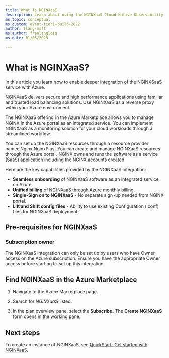 ```yaml
---
title: What is NGINXaaS
description: Learn about using the NGINXaaS Cloud-Native Observability Platform in the Azure Marketplace.
ms.topic: conceptual
ms.custom: event-tier1-build-2022
author: flang-msft
ms.author: franlanglois
ms.date: 01/05/2023

---
```


# What is NGINXaaS?

In this article you learn how to enable deeper integration of the NGINXSaaS service with Azure.

NGINXaaS delivers secure and high performance applications using familiar and trusted load balancing solutions. Use NGINXaaS as a reverse proxy within your Azure environment.

The NGINXaaS offering in the Azure Marketplace allows you to manage NGINX in the Azure portal as an integrated service. You can implement NGINXaaS as a monitoring solution for your cloud workloads through a streamlined workflow.

You can set up the NGINXaaS resources through a resource provider named Nginx.NginxPlus. You can create and manage NGINXaaS resources through the Azure portal. NGINX owns and runs the software as a service (SaaS) application including the NGINX accounts created.

Here are the key capabilities provided by the NGINXaaS integration:

- **Seamless onboarding** of NGINXaaS software as an integrated service on Azure.
- **Unified billing** of NGINXaaS through Azure monthly billing.
- **Single-Sign on to NGINXaaS** - No separate sign-up needed from NGINX portal.
- **Lift and Shift config files** - Ability to use existing Configuration (.conf) files for NGINXaaS deployment.

## Pre-requisites for NGINXaaS

### Subscription owner

The NGINXaaS integration can only be set up by users who have Owner access on the Azure subscription. Ensure you have the appropriate Owner access before starting to set up this integration.

## Find NGINXaaS in the Azure Marketplace

1. Navigate to the Azure Marketplace page.

1. Search for _NGINXaaS_ listed.  

1. In the plan overview pane, select the **Subscribe**. The **Create NGINXaaS** form opens in the working pane.  

## Next steps

To create an instance of NGINXaaS, see [QuickStart: Get started with NGINXaaS](nginx-create.md).
